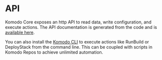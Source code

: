 # API

Komodo Core exposes an http API to read data, write configuration, and execute actions. The API documentation is generated from the code and is [available here](https://docs.rs/komodo_client/latest/komodo_client/api/index.html).

You can also install the [Komodo CLI](https://crates.io/crates/komodo_cli) to execute actions like RunBuild or DeployStack from the command line.
This can be coupled with scripts in Komodo Repos to achieve unlimited automation.